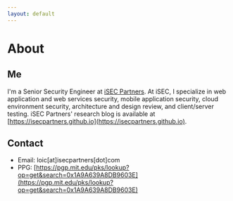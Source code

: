 ```yaml
---
layout: default
---
```


# About

## Me

I'm a Senior Security Engineer at [iSEC
Partners](https://www.isecpartners.com). At iSEC, I specialize in web
application and web services security, mobile application security, cloud
environment security, architecture and design review, and client/server
testing. iSEC Partners' research blog is available at
[https://isecpartners.github.io](https://isecpartners.github.io).

## Contact

* Email: loic[at]isecpartners[dot]com
* PPG: [https://pgp.mit.edu/pks/lookup?op=get&search=0x1A9A639A8DB9603E](https://pgp.mit.edu/pks/lookup?op=get&search=0x1A9A639A8DB9603E)

